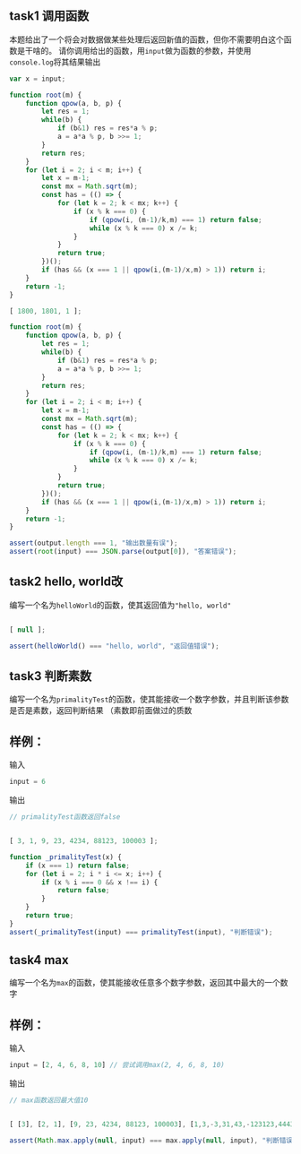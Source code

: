 ## task1 调用函数

本题给出了一个将会对数据做某些处理后返回新值的函数，但你不需要明白这个函数是干啥的。
请你调用给出的函数，用`input`做为函数的参数，并使用`console.log`将其结果输出

```js init
var x = input;

function root(m) {
    function qpow(a, b, p) {
        let res = 1;
        while(b) {
            if (b&1) res = res*a % p;
            a = a*a % p, b >>= 1;
        }
        return res;
    }
    for (let i = 2; i < m; i++) {
        let x = m-1;
        const mx = Math.sqrt(m);
        const has = (() => {
            for (let k = 2; k < mx; k++) {
                if (x % k === 0) {
                    if (qpow(i, (m-1)/k,m) === 1) return false;
                    while (x % k === 0) x /= k;
                }
            }
            return true;
        })();
        if (has && (x === 1 || qpow(i,(m-1)/x,m) > 1)) return i;
    }
    return -1;
}
```

```js input
[ 1800, 1801, 1 ];
```

```js judger
function root(m) {
    function qpow(a, b, p) {
        let res = 1;
        while(b) {
            if (b&1) res = res*a % p;
            a = a*a % p, b >>= 1;
        }
        return res;
    }
    for (let i = 2; i < m; i++) {
        let x = m-1;
        const mx = Math.sqrt(m);
        const has = (() => {
            for (let k = 2; k < mx; k++) {
                if (x % k === 0) {
                    if (qpow(i, (m-1)/k,m) === 1) return false;
                    while (x % k === 0) x /= k;
                }
            }
            return true;
        })();
        if (has && (x === 1 || qpow(i,(m-1)/x,m) > 1)) return i;
    }
    return -1;
}

assert(output.length === 1, "输出数量有误");
assert(root(input) === JSON.parse(output[0]), "答案错误");
```

## task2 hello, world改

编写一个名为`helloWorld`的函数，使其返回值为`"hello, world"`

```js init
```

```js input
[ null ];
```

```js judger
assert(helloWorld() === "hello, world", "返回值错误");
```

## task3 判断素数

编写一个名为`primalityTest`的函数，使其能接收一个数字参数，并且判断该参数是否是素数，返回判断结果
（素数即前面做过的质数

## 样例：

输入
```js
input = 6
```

输出
```js
// primalityTest函数返回false
```

```js init
```

```js input
[ 3, 1, 9, 23, 4234, 88123, 100003 ];
```

```js judger
function _primalityTest(x) {
    if (x === 1) return false;
    for (let i = 2; i * i <= x; i++) {
        if (x % i === 0 && x !== i) {
            return false;
        }
    }
    return true;
}
assert(_primalityTest(input) === primalityTest(input), "判断错误");
```

## task4 max

编写一个名为`max`的函数，使其能接收任意多个数字参数，返回其中最大的一个数字

## 样例：

输入
```js
input = [2, 4, 6, 8, 10] // 尝试调用max(2, 4, 6, 8, 10)
```

输出
```js
// max函数返回最大值10
```

```js init
```

```js input
[ [3], [2, 1], [9, 23, 4234, 88123, 100003], [1,3,-3,31,43,-123123,44434,0,21,-1.5, 5e8] ];
```

```js judger
assert(Math.max.apply(null, input) === max.apply(null, input), "判断错误");
```